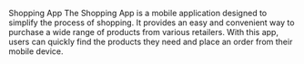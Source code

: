 Shopping App
The Shopping App is a mobile application designed to simplify the process of shopping. It provides an easy and convenient way to purchase a wide range of products from various retailers. With this app, users can quickly find the products they need and place an order from their mobile device.

